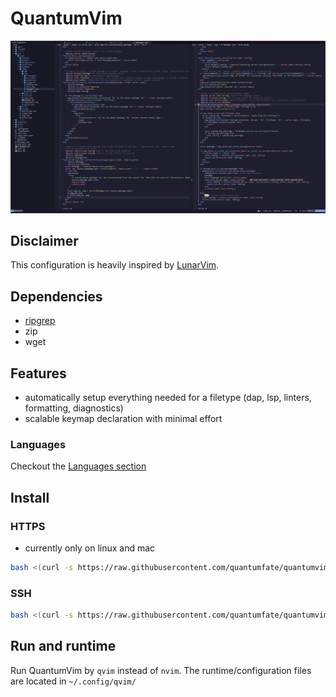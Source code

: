 # QuantumVim

![QuantumVim](./images/quantumvim.png)

## Disclaimer

This configuration is heavily inspired by [LunarVim](https://github.com/LunarVim/LunarVim).

## Dependencies

- [ripgrep](https://github.com/BurntSushi/ripgrep)
- zip
- wget

## Features

- automatically setup everything needed for a filetype (dap, lsp, linters, formatting, diagnostics)
- scalable keymap declaration with minimal effort

### Languages

Checkout the [Languages section](./lua/qvim/lang/README.md)

## Install

### HTTPS
- currently only on linux and mac

```bash
bash <(curl -s https://raw.githubusercontent.com/quantumfate/quantumvim/main/utils/installer/install.sh)
```
### SSH

```bash
bash <(curl -s https://raw.githubusercontent.com/quantumfate/quantumvim/main/utils/installer/install.sh) --ssh
```

## Run and runtime

Run QuantumVim by `qvim` instead of `nvim`. The runtime/configuration files are located in `~/.config/qvim/`
